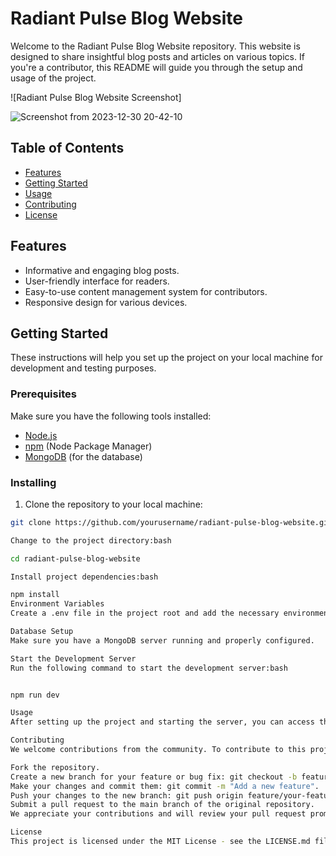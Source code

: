 # Radiant Pulse Blog Website

Welcome to the Radiant Pulse Blog Website repository. This website is designed to share insightful blog posts and articles on various topics. If you're a contributor, this README will guide you through the setup and usage of the project.

![Radiant Pulse Blog Website Screenshot]

![Screenshot from 2023-12-30 20-42-10](https://github.com/zahidhussain998/Blog-app/assets/100913055/457e3093-1c46-43d4-bcf4-d10713aed727)


## Table of Contents

- [Features](#features)
- [Getting Started](#getting-started)
- [Usage](#usage)
- [Contributing](#contributing)
- [License](#license)

## Features

- Informative and engaging blog posts.
- User-friendly interface for readers.
- Easy-to-use content management system for contributors.
- Responsive design for various devices.

## Getting Started

These instructions will help you set up the project on your local machine for development and testing purposes.

### Prerequisites

Make sure you have the following tools installed:

- [Node.js](https://nodejs.org/)
- [npm](https://www.npmjs.com/) (Node Package Manager)
- [MongoDB](https://www.mongodb.com/) (for the database)

### Installing

1. Clone the repository to your local machine:

```bash
git clone https://github.com/yourusername/radiant-pulse-blog-website.git

Change to the project directory:bash

cd radiant-pulse-blog-website

Install project dependencies:bash

npm install
Environment Variables
Create a .env file in the project root and add the necessary environment variables. You can refer to the .env.example file as a template.

Database Setup
Make sure you have a MongoDB server running and properly configured.

Start the Development Server
Run the following command to start the development server:bash


npm run dev

Usage
After setting up the project and starting the server, you can access the website at http://localhost:3000. As a contributor, you can log in to the content management system and start creating and publishing blog posts.

Contributing
We welcome contributions from the community. To contribute to this project, please follow these steps:

Fork the repository.
Create a new branch for your feature or bug fix: git checkout -b feature/your-feature-name.
Make your changes and commit them: git commit -m "Add a new feature".
Push your changes to the new branch: git push origin feature/your-feature-name.
Submit a pull request to the main branch of the original repository.
We appreciate your contributions and will review your pull request promptly.

License
This project is licensed under the MIT License - see the LICENSE.md file for details.
